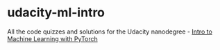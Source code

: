 # udacity-ml-intro
All the code quizzes and solutions for the Udacity nanodegree - [Intro to Machine Learning with PyTorch](https://www.udacity.com/course/intro-to-machine-learning-nanodegree--nd229)
